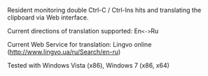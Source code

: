 Resident monitoring double Ctrl-C / Ctrl-Ins hits and translating the clipboard via Web interface.

Current directions of translation supported: En`<->`Ru

Current Web Service for translation: Lingvo online (http://www.lingvo.ua/ru/Search/en-ru)

Tested with Windows Vista (x86), Windows 7 (x86, x64)